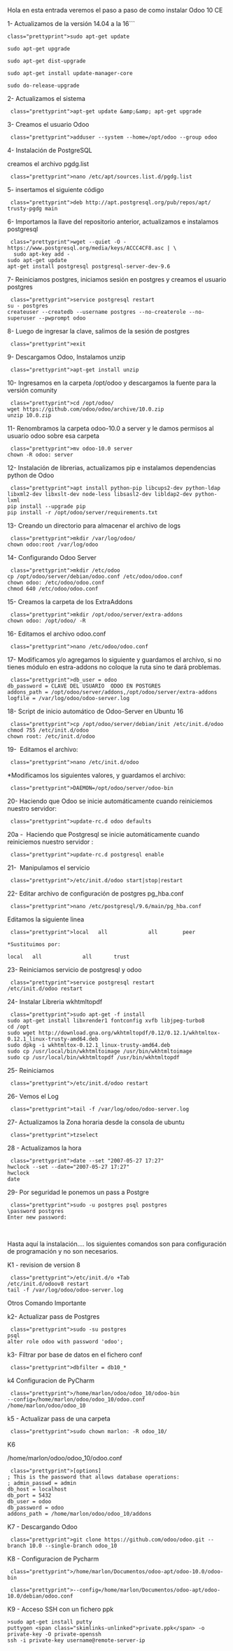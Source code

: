 Hola en esta entrada veremos el paso a paso de como instalar Odoo 10 CE

1- Actualizamos de la versión 14.04 a la 16```
``` 
class="prettyprint">sudo apt-get update

sudo apt-get upgrade

sudo apt-get dist-upgrade

sudo apt-get install update-manager-core

sudo do-release-upgrade
```
2- Actualizamos el sistema
```
 class="prettyprint">apt-get update &amp;&amp; apt-get upgrade
 ```
3- Creamos el usuario Odoo
```
 class="prettyprint">adduser --system --home=/opt/odoo --group odoo
 ```
4- Instalación de PostgreSQL

creamos el archivo pgdg.list
```
 class="prettyprint">nano /etc/apt/sources.list.d/pgdg.list
 ```
5- insertamos el siguiente código
```
 class="prettyprint">deb http://apt.postgresql.org/pub/repos/apt/ trusty-pgdg main
 ```
6- Importamos la llave del repositorio anterior, actualizamos e instalamos postgresql
```
 class="prettyprint">wget --quiet -O - https://www.postgresql.org/media/keys/ACCC4CF8.asc | \
  sudo apt-key add -
sudo apt-get update
apt-get install postgresql postgresql-server-dev-9.6
```
7- Reiniciamos postgres, iniciamos sesión en postgres y creamos el usuario postgres
```
 class="prettyprint">service postgresql restart
su - postgres
createuser --createdb --username postgres --no-createrole --no-superuser --pwprompt odoo
```
8- Luego de ingresar la clave, salimos de la sesión de postgres
```
 class="prettyprint">exit
 ```
9- Descargamos Odoo, Instalamos unzip
```
 class="prettyprint">apt-get install unzip
 ```
10- Ingresamos en la carpeta /opt/odoo y descargamos la fuente para la versión comunity
```
 class="prettyprint">cd /opt/odoo/
wget https://github.com/odoo/odoo/archive/10.0.zip
unzip 10.0.zip
```
11- Renombramos la carpeta odoo-10.0 a server y le damos permisos al usuario odoo sobre esa carpeta
```
 class="prettyprint">mv odoo-10.0 server
chown -R odoo: server
```
12- Instalación de librerias, actualizamos pip e instalamos dependencias python de Odoo
```
 class="prettyprint">apt install python-pip libcups2-dev python-ldap libxml2-dev libxslt-dev node-less libsasl2-dev libldap2-dev python-lxml
pip install --upgrade pip
pip install -r /opt/odoo/server/requirements.txt
```
13- Creando un directorio para almacenar el archivo de logs
```
 class="prettyprint">mkdir /var/log/odoo/
chown odoo:root /var/log/odoo
```
14- Configurando Odoo Server
```
 class="prettyprint">mkdir /etc/odoo
cp /opt/odoo/server/debian/odoo.conf /etc/odoo/odoo.conf
chown odoo: /etc/odoo/odoo.conf
chmod 640 /etc/odoo/odoo.conf
```
15- Creamos la carpeta de los ExtraAddons
```
 class="prettyprint">mkdir /opt/odoo/server/extra-addons
chown odoo: /opt/odoo/ -R
```
16- Editamos el archivo odoo.conf
```
 class="prettyprint">nano /etc/odoo/odoo.conf
 ```
17- Modificamos y/o agregamos lo siguiente y guardamos el archivo, si no tienes módulo en estra-addons no coloque la ruta sino te dará problemas.
```
 class="prettyprint">db_user = odoo
db_password = CLAVE DEL USUARIO  ODOO EN POSTGRES
addons_path = /opt/odoo/server/addons,/opt/odoo/server/extra-addons
logfile = /var/log/odoo/odoo-server.log
```
18- Script de inicio automático de Odoo-Server en Ubuntu 16
```
 class="prettyprint">cp /opt/odoo/server/debian/init /etc/init.d/odoo
chmod 755 /etc/init.d/odoo
chown root: /etc/init.d/odoo
```
19-  Editamos el archivo:
```
 class="prettyprint">nano /etc/init.d/odoo
 ```
*Modificamos los siguientes valores, y guardamos el archivo:
```
 class="prettyprint">DAEMON=/opt/odoo/server/odoo-bin
 ```
20- Haciendo que Odoo se inicie automáticamente cuando reiniciemos nuestro servidor:
```
 class="prettyprint">update-rc.d odoo defaults
 ```
20a -  Haciendo que Postgresql se inicie automáticamente cuando reiniciemos nuestro servidor :
```
 class="prettyprint">update-rc.d postgresql enable
 ```
21-  Manipulamos el servicio
```
 class="prettyprint">/etc/init.d/odoo start|stop|restart
 ```
22- Editar archivo de configuración de postgres pg_hba.conf
```
 class="prettyprint">nano /etc/postgresql/9.6/main/pg_hba.conf
 ```
Editamos la siguiente linea
```
 class="prettyprint">local   all             all        peer

*Sustituimos por:

local   all             all       trust

```
23- Reiniciamos servicio de postgresql y odoo
```
 class="prettyprint">service postgresql restart
/etc/init.d/odoo restart
```
24- Instalar Libreria wkhtmltopdf
```
 class="prettyprint">sudo apt-get -f install
sudo apt-get install libxrender1 fontconfig xvfb libjpeg-turbo8
cd /opt
sudo wget http://download.gna.org/wkhtmltopdf/0.12/0.12.1/wkhtmltox-0.12.1_linux-trusty-amd64.deb
sudo dpkg -i wkhtmltox-0.12.1_linux-trusty-amd64.deb
sudo cp /usr/local/bin/wkhtmltoimage /usr/bin/wkhtmltoimage
sudo cp /usr/local/bin/wkhtmltopdf /usr/bin/wkhtmltopdf
```
25- Reiniciamos
```
 class="prettyprint">/etc/init.d/odoo restart
 ```
26- Vemos el Log
```
 class="prettyprint">tail -f /var/log/odoo/odoo-server.log
 ```
27- Actualizamos la Zona horaria desde la consola de ubuntu
```
 class="prettyprint">tzselect
 ```
28 - Actualizamos la hora
```
 class="prettyprint">date --set "2007-05-27 17:27"
hwclock --set --date="2007-05-27 17:27"
hwclock
date
```
29- Por seguridad le ponemos un pass a Postgre
```
 class="prettyprint">sudo -u postgres psql postgres
\password postgres
Enter new password:
```
&nbsp;

Hasta aquí la instalación.... los siguientes comandos son para configuración de programación y no son necesarios.

K1 - revision de version 8
```
 class="prettyprint">/etc/init.d/o +Tab
/etc/init.d/odoov8 restart
tail -f /var/log/odoo/odoo-server.log
```
Otros Comando Importante

k2- Actualizar pass de Postgres
```
 class="prettyprint">sudo -su postgres
psql
alter role odoo with password 'odoo';
```
k3- Filtrar por base de datos en el fichero conf
```
 class="prettyprint">dbfilter = db10_*
 ```
k4 Configuracion de PyCharm

```
 class="prettyprint">/home/marlon/odoo/odoo_10/odoo-bin
--config=/home/marlon/odoo/odoo_10/odoo.conf
/home/marlon/odoo/odoo_10
```
k5 - Actualizar pass de una carpeta
```
 class="prettyprint">sudo chown marlon: -R odoo_10/
 ```
K6

/home/marlon/odoo/odoo_10/odoo.conf
```
 class="prettyprint">[options]
; This is the password that allows database operations:
; admin_passwd = admin
db_host = localhost
db_port = 5432
db_user = odoo
db_password = odoo
addons_path = /home/marlon/odoo/odoo_10/addons
```
K7 - Descargando Odoo
```
 class="prettyprint">git clone https://github.com/odoo/odoo.git --branch 10.0 --single-branch odoo_10
 ```
K8 - Configuracion de Pycharm
```
 class="prettyprint">/home/marlon/Documentos/odoo-apt/odoo-10.0/odoo-bin
 ```
```
 class="prettyprint">--config=/home/marlon/Documentos/odoo-apt/odoo-10.0/debian/odoo.conf
 ```
K9 - Acceso SSH con un fichero ppk
```
>sudo apt-get install putty
puttygen <span class="skimlinks-unlinked">private.ppk</span> -o private-key -O private-openssh
ssh -i private-key username@remote-server-ip
```
